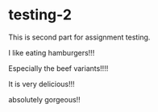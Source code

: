 # testing-2
This is second part for assignment testing.

I like eating hamburgers!!!

Especially the beef variants!!!!

It is very delicious!!!

absolutely gorgeous!!
